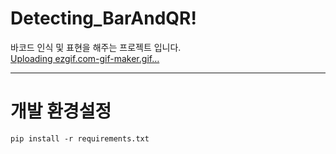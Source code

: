 # Detecting_BarAndQR!    

바코드 인식 및 표현을 해주는 프로젝트 입니다.   
[Uploading ezgif.com-gif-maker.gif…]()   

---
# 개발 환경설정   
```
pip install -r requirements.txt
```
